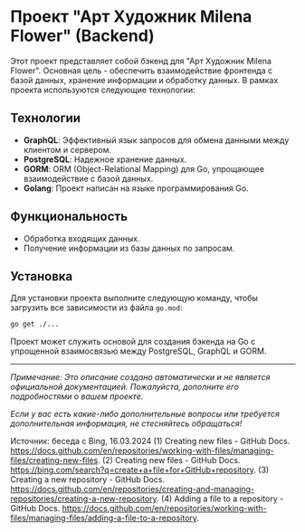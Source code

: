 # Проект "Арт Художник Milena Flower" (Backend)

Этот проект представляет собой бэкенд для "Арт Художник Milena Flower". Основная цель - обеспечить взаимодействие фронтенда с базой данных, хранение информации и обработку данных. В рамках проекта используются следующие технологии:

## Технологии

- **GraphQL**: Эффективный язык запросов для обмена данными между клиентом и сервером.
- **PostgreSQL**: Надежное хранение данных.
- **GORM**: ORM (Object-Relational Mapping) для Go, упрощающее взаимодействие с базой данных.
- **Golang**: Проект написан на языке программирования Go.

## Функциональность

- Обработка входящих данных.
- Получение информации из базы данных по запросам.

## Установка

Для установки проекта выполните следующую команду, чтобы загрузить все зависимости из файла `go.mod`:

```bash
go get ./...
```

Проект может служить основой для создания бэкенда на Go с упрощенной взаимосвязью между PostgreSQL, GraphQL и GORM.

---

*Примечание: Это описание создано автоматически и не является официальной документацией. Пожалуйста, дополните его подробностями о вашем проекте.*

*Если у вас есть какие-либо дополнительные вопросы или требуется дополнительная информация, не стесняйтесь обращаться!*

Источник: беседа с Bing, 16.03.2024
(1) Creating new files - GitHub Docs. https://docs.github.com/en/repositories/working-with-files/managing-files/creating-new-files.
(2) Creating new files - GitHub Docs. https://bing.com/search?q=create+a+file+for+GitHub+repository.
(3) Creating a new repository - GitHub Docs. https://docs.github.com/en/repositories/creating-and-managing-repositories/creating-a-new-repository.
(4) Adding a file to a repository - GitHub Docs. https://docs.github.com/en/repositories/working-with-files/managing-files/adding-a-file-to-a-repository.